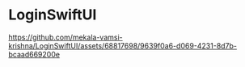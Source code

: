 # LoginSwiftUI



https://github.com/mekala-vamsi-krishna/LoginSwiftUI/assets/68817698/9639f0a6-d069-4231-8d7b-bcaad669200e

